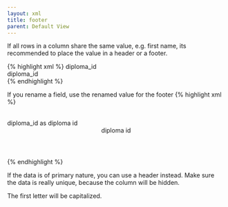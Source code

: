 ```yaml
---
layout: xml
title: footer
parent: Default View
---
```

If all rows in a column share the same value, e.g. first name, its recommended to place the value in a header or a footer. 

{% highlight xml %}
    <table>
        <fields>diploma_id</fields>
        <footer>diploma_id</footer>
{% endhighlight %}

If you rename a field, use the renamed value for the footer
{% highlight xml %}
    <table>
        <fields>diploma_id as diploma id</fields>
        <header>diploma id</header>
{% endhighlight %}


If the data is of primary nature, you can use a header instead.
Make sure the data is really unique, because the column will be hidden.

The first letter will be capitalized.
